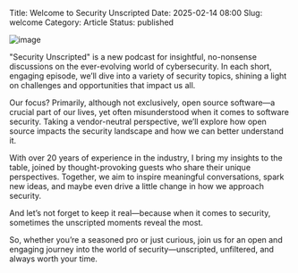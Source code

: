 Title: Welcome to Security Unscripted
Date: 2025-02-14 08:00
Slug: welcome
Category: Article
Status: published

![image]({static}/covers/welcome.png)

"Security Unscripted" is a new podcast for insightful, no-nonsense discussions on the ever-evolving world of cybersecurity. In each short, engaging episode, we’ll dive into a variety of security topics, shining a light on challenges and opportunities that impact us all.

Our focus? Primarily, although not exclusively, open source software—a crucial part of our lives, yet often misunderstood when it comes to software security. Taking a vendor-neutral perspective, we’ll explore how open source impacts the security landscape and how we can better understand it.

With over 20 years of experience in the industry, I bring my insights to the table, joined by thought-provoking guests who share their unique perspectives. Together, we aim to inspire meaningful conversations, spark new ideas, and maybe even drive a little change in how we approach security.

And let’s not forget to keep it real—because when it comes to security, sometimes the unscripted moments reveal the most.

So, whether you’re a seasoned pro or just curious, join us for an open and engaging journey into the world of security—unscripted, unfiltered, and always worth your time.
